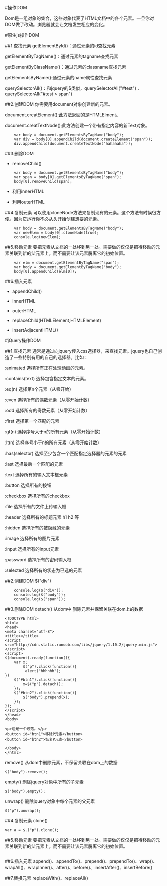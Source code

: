#操作DOM

Dom是一组对象的集合，这些对象代表了HTML文档中的各个元素。一旦你对DOM做了改动。浏览器就会让文档发生相应的变化。

#原生js操作DOM

##1.查找元素
getElementById()：通过元素的id查找元素

getElementByTagName()：通过元素的tagname查找元素

getElementByClassName()：通过元素的classname查找元素

getElementsByName():通过元素的name属性查找元素

querySelectorAll()：和jquery的$类似，querySelectorAll("#test") 、querySelectorAll("#test > span")

##2.创建DOM
你需要用document对象创建新的元素。

document.creatElement();此方法返回的是HTMLElment。

document.creatTextNode();此方法创建一个带有指定内容的新Text对象。

```
	var body = document.getElementsByTagName("body");
	var div = body[0].appendChild(document.createElement("span"));
	div.appendChild(document.createTextNode("hahahaha"));

```

##3.删除DOM
*	removeChild()

```
	var body = document.getElementsByTagName("body");
	var span = body[0].getElementsByTagName("span");
	body[0].removeChild(span);

```
*	利用innerHTML

*	利用outerHTML

##4.复制元素
可以使用cloneNode方法来复制现有的元素。这个方法有时候很方便。因为它运行你不必从头开始创建想要的元素。

```
	var body = document.getElementsByTagName("body");
	var newElem = body[0].cloneNode(true);
	console.log(newElem);

```
##5.移动元素
要把元素从文档的一处移到另一处。需要做的仅仅是把待移动的元素关联到新的父元素上。而不需要让该元素脱离它的初始位置。

```
	var elm = document.getElementByTagName("span");
	var body = document.getElementByTagName("body");
	body[0].appendChild(elm[0]);

```

##6.插入元素
*	appendChild()

*	innerHTML

*	outerHTML

*	replaceChild(HTMLElement,HTMLElement)

*	insertAdjacentHTML()



#jQuery操作DOM

##1.查找元素
通常是通过向jquery传入css选择器，来查找元素。jquery也自己创造了一些特别有用的自己的选择器。比如：

:animated 选择所有正在处理动画的元素。

:contains(text) 选择包含指定文本的元素。

:eq(n) 选择第n个元素（从零开始）

:even 选择所有的偶数元素（从零开始计数）

:odd 选择所有的奇数元素（从零开始计数）

:first 选择第一个匹配的元素

:gt(n) 选择序号大于n的所有元素（从零开始计数）

:lt(n) 选择序号小于n的所有元素（从零开始计数）

:has(selector) 选择至少包含一个匹配指定选择器的元素的元素

:last 选择最后一个匹配的元素

:text 选择所有的输入文本框元素

:button 选择所有的按钮

:checkbox 选择所有的checkbox

:file  选择所有的文件上传输入框

:header 选择所有的标题元素 h1 h2 等 

:hidden 选择所有的被隐藏的元素

:image 选择所有的图片元素

:input 选择所有的input元素

:password 选择所有的密码输入框

:selected 选择所有的状态为已选的元素


##2.创建DOM
$("div")

```
	console.log($("div"));
	console.log($("body"));
	console.log($("span"));

```

##3.删除DOM
detach() 从dom中
删除元素并保留关联在dom上的数据

```
<!DOCTYPE html>
<html>
<head>
<meta charset="utf-8">
<title></title>
<script src="http://cdn.static.runoob.com/libs/jquery/1.10.2/jquery.min.js">
</script>
<script>
$(document).ready(function(){
	var x;
        $("p").click(function(){
         alert("hhhhhh");
})
	$("#btn1").click(function(){
		x=$("p").detach();
	});
	$("#btn2").click(function(){
		$("body").prepend(x);
	});
});
</script>
</head>
<body>

<p>这是一个段落。</p>
<button id="btn1">移除P元素</button>
<button id="btn2">恢复P元素</button>

</body>
</html>

```

remove()  从dom中删除元素，不保留关联在dom上的数据

```
$("body").remove();

```

empty()  删除jquery对象中所有的子元素

```
$("body").empty();

```


unwrap()  删除jquery对象中每个元素的父元素

```
$("p").unwrap();

```

##4.复制元素
clone()

```
var a = $.("p").clone();

```
##5.移动元素
要把元素从文档的一处移到另一处。需要做的仅仅是把待移动的元素关联到新的父元素上。而不需要让该元素脱离它的初始位置。

```
```

##6.插入元素
append()、appendTo()、prepend()、prependTo()、wrap()、wrapAll()、wrapInner()、after()、before()、insertAfter()、insertBefore()

##7.替换元素
replaceWith()、replaceAll()
